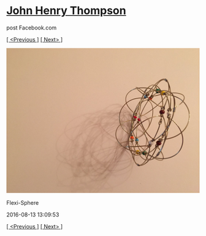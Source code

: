 # [John Henry Thompson](../README.md)
post Facebook.com

[[ <Previous ]](2016-08-13-5.md) [[ Next> ]](2016-08-13-7.md)

[![](../media/2016-08-13/Flexi-Sphere-5.jpg)](../README.md)

Flexi-Sphere

2016-08-13 13:09:53

[[ <Previous ]](2016-08-13-5.md) [[ Next> ]](2016-08-13-7.md)